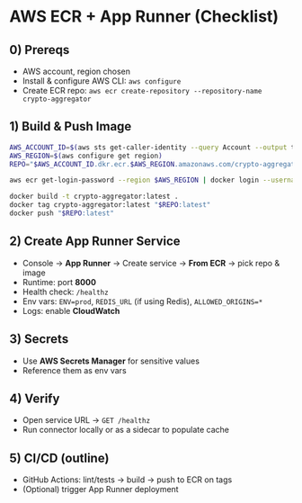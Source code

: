 # AWS ECR + App Runner (Checklist)

## 0) Prereqs
- AWS account, region chosen
- Install & configure AWS CLI: `aws configure`
- Create ECR repo: `aws ecr create-repository --repository-name crypto-aggregator`

## 1) Build & Push Image
```bash
AWS_ACCOUNT_ID=$(aws sts get-caller-identity --query Account --output text)
AWS_REGION=$(aws configure get region)
REPO="$AWS_ACCOUNT_ID.dkr.ecr.$AWS_REGION.amazonaws.com/crypto-aggregator"

aws ecr get-login-password --region $AWS_REGION | docker login --username AWS --password-stdin "$AWS_ACCOUNT_ID.dkr.ecr.$AWS_REGION.amazonaws.com"

docker build -t crypto-aggregator:latest .
docker tag crypto-aggregator:latest "$REPO:latest"
docker push "$REPO:latest"
```

## 2) Create App Runner Service
- Console → **App Runner** → Create service → **From ECR** → pick repo & image
- Runtime: port **8000**
- Health check: `/healthz`
- Env vars: `ENV=prod`, `REDIS_URL` (if using Redis), `ALLOWED_ORIGINS=*`
- Logs: enable **CloudWatch**

## 3) Secrets
- Use **AWS Secrets Manager** for sensitive values
- Reference them as env vars

## 4) Verify
- Open service URL → `GET /healthz`
- Run connector locally or as a sidecar to populate cache

## 5) CI/CD (outline)
- GitHub Actions: lint/tests → build → push to ECR on tags
- (Optional) trigger App Runner deployment

